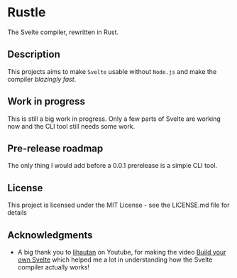 # Rustle

The Svelte compiler, rewritten in Rust.

## Description

This projects aims to make `Svelte` usable without `Node.js` and make the compiler _blazingly fast_.

## Work in progress
This is still a big work in progress. Only a few parts of Svelte are working now and the CLI tool still needs some work.

## Pre-release roadmap
The only thing I would add before a 0.0.1 prerelease is a simple CLI tool.

## License

This project is licensed under the MIT License - see the LICENSE.md file for details

## Acknowledgments

* A big thank you to [lihautan](https://www.youtube.com/c/lihautan) on Youtube, for making the video [Build your own Svelte](https://www.youtube.com/watch?v=mwvyKGw2CzU) which helped me a lot in understanding how the Svelte compiler actually works!
